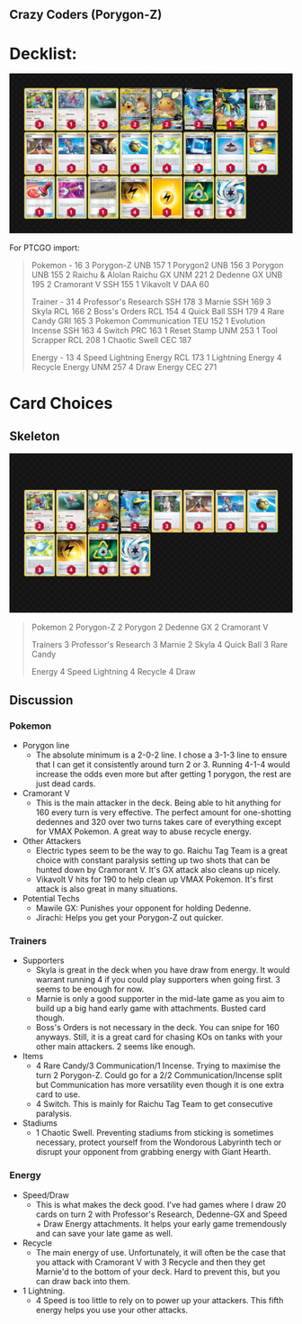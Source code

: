 ## Crazy Coders (Porygon-Z)

# Decklist:

![image](./porygonz.png "Crazy Coders list")

For PTCGO import:
> Pokemon - 16
> 3 Porygon-Z UNB 157
> 1 Porygon2 UNB 156
> 3 Porygon UNB 155
> 2 Raichu & Alolan Raichu GX UNM 221
> 2 Dedenne GX UNB 195
> 2 Cramorant V SSH 155
> 1 Vikavolt V DAA 60
>
> Trainer - 31
> 4 Professor's Research SSH 178
> 3 Marnie SSH 169
> 3 Skyla RCL 166
> 2 Boss's Orders RCL 154
> 4 Quick Ball SSH 179
> 4 Rare Candy GRI 165
> 3 Pokemon Communication TEU 152
> 1 Evolution Incense SSH 163
> 4 Switch PRC 163
> 1 Reset Stamp UNM 253
> 1 Tool Scrapper RCL 208
> 1 Chaotic Swell CEC 187
>
> Energy - 13
> 4 Speed Lightning Energy RCL 173
> 1 Lightning Energy
> 4 Recycle Energy UNM 257
> 4 Draw Energy CEC 271


# Card Choices
## Skeleton
![image](./porygonz-skeleton.png "Crazy Coders list skeleton")
> Pokemon
> 2 Porygon-Z
> 2 Porygon
> 2 Dedenne GX
> 2 Cramorant V
> 
> Trainers
> 3 Professor's Research
> 3 Marnie
> 2 Skyla
> 4 Quick Ball
> 3 Rare Candy
> 
> Energy
> 4 Speed Lightning
> 4 Recycle
> 4 Draw

## Discussion
### Pokemon
- Porygon line
    - The absolute minimum is a 2-0-2 line. I chose a 3-1-3 line to ensure that I can get it consistently around turn 2 or 3. Running 4-1-4 would increase the odds even more but after getting 1 porygon, the rest are just dead cards. 
- Cramorant V
    - This is the main attacker in the deck. Being able to hit anything for 160 every turn is very effective. The perfect amount for one-shotting dedennes and 320 over two turns takes care of everything except for VMAX Pokemon. A great way to abuse recycle energy.
- Other Attackers
    - Electric types seem to be the way to go. Raichu Tag Team is a great choice with constant paralysis setting up two shots that can be hunted down by Cramorant V. It's GX attack also cleans up nicely.
    - Vikavolt V hits for 190 to help clean up VMAX Pokemon. It's first attack is also great in many situations.
- Potential Techs
    - Mawile GX: Punishes your opponent for holding Dedenne. 
    - Jirachi: Helps you get your Porygon-Z out quicker.

### Trainers
- Supporters
    - Skyla is great in the deck when you have draw from energy. It would warrant running 4 if you could play supporters when going first. 3 seems to be enough for now.
    - Marnie is only a good supporter in the mid-late game as you aim to build up a big hand early game with attachments. Busted card though.
    - Boss's Orders is not necessary in the deck. You can snipe for 160 anyways. Still, it is a great card for chasing KOs on tanks with your other main attackers. 2 seems like enough.
- Items
    - 4 Rare Candy/3 Communication/1 Incense. Trying to maximise the turn 2 Porygon-Z. Could go for a 2/2 Communication/Incense split but Communication has more versatility even though it is one extra card to use.
    - 4 Switch. This is mainly for Raichu Tag Team to get consecutive paralysis.
- Stadiums
    - 1 Chaotic Swell. Preventing stadiums from sticking is sometimes necessary, protect yourself from the Wondorous Labyrinth tech or disrupt your opponent from grabbing energy with Giant Hearth. 

### Energy
- Speed/Draw
    - This is what makes the deck good. I've had games where I draw 20 cards on turn 2 with Professor's Research, Dedenne-GX and Speed + Draw Energy attachments. It helps your early game tremendously and can save your late game as well.
- Recycle
    - The main energy of use. Unfortunately, it will often be the case that you attack with Cramorant V with 3 Recycle and then they get Marnie'd to the bottom of your deck. Hard to prevent this, but you can draw back into them. 
- 1 Lightning. 
    - 4 Speed is too little to rely on to power up your attackers. This fifth energy helps you use your other attacks.
